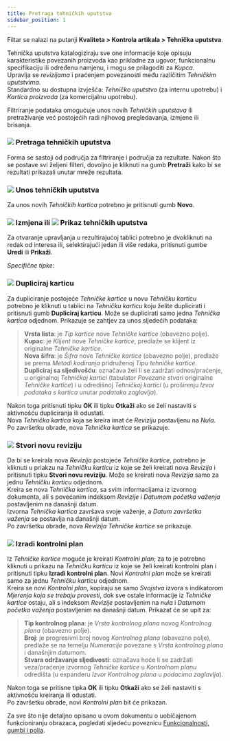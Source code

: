 ```yaml
---
title: Pretraga tehničkih uputstva
sidebar_position: 1
---
```


Filtar se nalazi na putanji **Kvaliteta > Kontrola artikala > Tehnička uputstva**.

Tehnička uputstva katalogiziraju sve one informacije koje opisuju karakteristike povezanih proizvoda kao prikladne za ugovor, funkcionalnu specifikaciju ili određenu namjenu, i mogu se prilagoditi za *Kupca*.  
Upravlja se *revizijama* i praćenjem povezanosti među različitim *Tehničkim uputstvima*.  
Standardno su dostupna izvješća: *Tehničko uputstvo* (za internu upotrebu) i *Kartica proizvoda* (za komercijalnu upotrebu).  


Filtriranje podataka omogućuje unos novih *Tehničkih uputstava* ili pretraživanje već postojećih radi njihovog pregledavanja, izmjene ili brisanja.  

### ![](/img/neutral/common/search.png) Pretraga tehničkih uputstva

Forma se sastoji od područja za filtriranje i područja za rezultate. Nakon što se postave svi željeni filteri, dovoljno je kliknuti na gumb **Pretraži** kako bi se rezultati prikazali unutar mreže rezultata.   

### ![](/img/neutral/common/new.png) Unos tehničkih uputstva

Za unos novih *Tehničkih kartica* potrebno je pritisnuti gumb **Novo**.   

### ![](/img/neutral/common/edit.png) Izmjena ili ![](/img/neutral/common/view.png) Prikaz tehničkih uputstva

Za otvaranje upravljanja u rezultirajućoj tablici potrebno je dvokliknuti na redak od interesa ili, selektirajući jedan ili više redaka, pritisnuti gumbe **Uredi** ili **Prikaži**. 

*Specifične tipke*:   

### ![](/img/neutral/common/duplicate.png) Dupliciraj karticu

Za dupliciranje postojeće *Tehničke kartice* u novu *Tehničku karticu* potrebno je kliknuti u tablici na *Tehničku karticu* koju želite duplicirati i pritisnuti gumb **Dupliciraj karticu**. Može se duplicirati samo jedna *Tehnička kartica* odjednom. Prikazuje se zahtjev za unos sljedećih podataka:   
> **Vrsta lista**: je *Tip kartice* nove *Tehničke kartice* (obavezno polje).   
> **Kupac**: je *Klijent* nove *Tehničke kartice*, predlaže se klijent iz originalne *Tehničke kartice*.   
> **Nova šifra**: je *Šifra* nove *Tehničke kartice* (obavezno polje), predlaže se prema *Metodi kodiranja* pridruženoj *Tipu tehničke kartice*.   
> **Dupliciraj sa sljedivošću**: označava želi li se zadržati odnos/praćenje, u originalnoj *Tehničkoj kartici* (tabulator *Povezane stvari* originalne *Tehničke kartice*) i u odredišnoj *Tehničkoj kartici* (u proširenju *Izvor podataka s kartica* unutar *podataka zaglavlja*).    

Nakon toga pritisnuti tipku **OK** ili tipku **Otkaži** ako se želi nastaviti s aktivnošću dupliciranja ili odustati.  
Nova *Tehnička kartica* koja se kreira imat će *Reviziju* postavljenu na *Nula*.  
Po završetku obrade, nova *Tehnička kartica* se prikazuje.  

### ![](/img/neutral/common/execute.png) Stvori novu reviziju

Da bi se kreirala nova *Revizija* postojeće *Tehničke kartice*, potrebno je kliknuti u priakzu na *Tehničku karticu* iz koje se želi kreirati nova *Revizija* i pritisnuti tipku **Stvori novu reviziju**. Može se kreirati nova *Revizija* samo za jednu *Tehničku karticu* odjednom.  
Kreira se nova *Tehnička kartica*, sa svim informacijama iz izvornog dokumenta, ali s povećanim indeksom *Revizije* i *Datumom početka važenja* postavljenim na današnji datum.  
Izvorna *Tehnička kartica* završava svoje važenje, a *Datum završetka važenja* se postavlja na današnji datum.  
Po završetku obrade, nova *Revizija* *Tehničke kartice* se prikazuje. 

### ![](/img/neutral/common/item-web.png) Izradi kontrolni plan

Iz *Tehničke kartice* moguće je kreirati *Kontrolni plan*; za to je potrebno kliknuti u prikazu na *Tehničku karticu* iz koje se želi kreirati kontrolni plan i pritisnuti tipku **Izradi kontrolni plan**. Novi *Kontrolni plan* može se kreirati samo za jednu *Tehničku karticu* odjednom.  
Kreira se novi *Kontrolni plan*, kopiraju se samo *Svojstva* izvora s indikatorom *Mjerenja koja se trebaju provesti*, dok sve ostale informacije iz *Tehničke kartice* ostaju, ali s indeksom *Revizije* postavljenim na *nula* i *Datumom početka važenja* postavljenim na današnji datum. Prikazat će se upit za:  
> **Tip kontrolnog plana**: je *Vrsta kontrolnog plana* novog *Kontrolnog plana* (obavezno polje).  
> **Broj**: je progresivni broj novog *Kontrolnog plana* (obavezno polje), predlaže se na temelju *Numeracije* povezane s *Vrsta kontrolnog plana* i današnjim datumom.  
> **Stvara održavanje sljedivosti**: označava hoće li se zadržati veza/praćenje izvornog *Tehničke kartice* u *Kontrolnom planu* odredišta (u expanderu *Izvor Kontrolnog plana* u *podacima zaglavlja*).  

Nakon toga se pritisne tipka **OK** ili tipku **Otkaži** ako se želi nastaviti s aktivnošću kreiranja ili odustati.  
Po završetku obrade, novi *Kontrolni plan* bit će prikazan.  

Za sve što nije detaljno opisano u ovom dokumentu o uobičajenom funkcioniranju obrazaca, pogledati sljedeću poveznicu [Funkcionalnosti, gumbi i polja](/docs/guide/common).